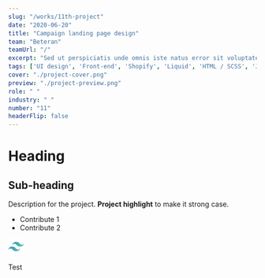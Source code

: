 ```yaml
---
slug: "/works/11th-project"
date: "2020-06-20"
title: "Campaign landing page design"
team: "Beteran"
teamUrl: "/"
excerpt: "Sed ut perspiciatis unde omnis iste natus error sit voluptatem accusantium doloremque laudantium, totam rem aperiam"
tags: ['UI design', 'Front-end', 'Shopify', 'Liquid', 'HTML / SCSS', 'Javascript']
cover: "./project-cover.png"
preview: "./project-preview.png"
role: " "
industry: " "
number: "11"
headerFlip: false
---
```


# Heading

## Sub-heading

Description for the project.
**Project highlight** to make it strong case.

* Contribute 1
* Contribute 2

![Image test](./tailwind-icon.png)

<div class="bg-gray-300">Test</div>
